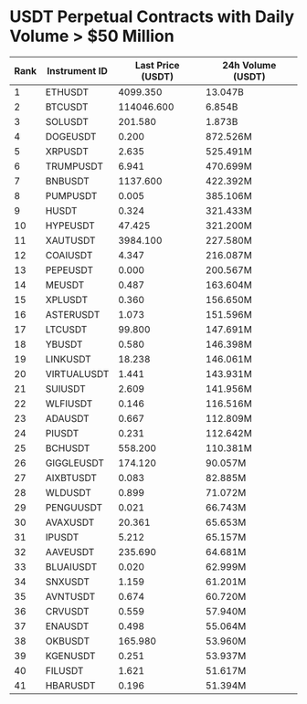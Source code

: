 # USDT Perpetual Contracts with Daily Volume > $50 Million

| Rank | Instrument ID | Last Price (USDT) | 24h Volume (USDT) |
|------|---------------|-------------------|-------------------|
| 1 | ETHUSDT | 4099.350 | 13.047B |
| 2 | BTCUSDT | 114046.600 | 6.854B |
| 3 | SOLUSDT | 201.580 | 1.873B |
| 4 | DOGEUSDT | 0.200 | 872.526M |
| 5 | XRPUSDT | 2.635 | 525.491M |
| 6 | TRUMPUSDT | 6.941 | 470.699M |
| 7 | BNBUSDT | 1137.600 | 422.392M |
| 8 | PUMPUSDT | 0.005 | 385.106M |
| 9 | HUSDT | 0.324 | 321.433M |
| 10 | HYPEUSDT | 47.425 | 321.200M |
| 11 | XAUTUSDT | 3984.100 | 227.580M |
| 12 | COAIUSDT | 4.347 | 216.087M |
| 13 | PEPEUSDT | 0.000 | 200.567M |
| 14 | MEUSDT | 0.487 | 163.604M |
| 15 | XPLUSDT | 0.360 | 156.650M |
| 16 | ASTERUSDT | 1.073 | 151.596M |
| 17 | LTCUSDT | 99.800 | 147.691M |
| 18 | YBUSDT | 0.580 | 146.398M |
| 19 | LINKUSDT | 18.238 | 146.061M |
| 20 | VIRTUALUSDT | 1.441 | 143.931M |
| 21 | SUIUSDT | 2.609 | 141.956M |
| 22 | WLFIUSDT | 0.146 | 116.516M |
| 23 | ADAUSDT | 0.667 | 112.809M |
| 24 | PIUSDT | 0.231 | 112.642M |
| 25 | BCHUSDT | 558.200 | 110.381M |
| 26 | GIGGLEUSDT | 174.120 | 90.057M |
| 27 | AIXBTUSDT | 0.083 | 82.885M |
| 28 | WLDUSDT | 0.899 | 71.072M |
| 29 | PENGUUSDT | 0.021 | 66.743M |
| 30 | AVAXUSDT | 20.361 | 65.653M |
| 31 | IPUSDT | 5.212 | 65.157M |
| 32 | AAVEUSDT | 235.690 | 64.681M |
| 33 | BLUAIUSDT | 0.020 | 62.999M |
| 34 | SNXUSDT | 1.159 | 61.201M |
| 35 | AVNTUSDT | 0.674 | 60.720M |
| 36 | CRVUSDT | 0.559 | 57.940M |
| 37 | ENAUSDT | 0.498 | 55.064M |
| 38 | OKBUSDT | 165.980 | 53.960M |
| 39 | KGENUSDT | 0.251 | 53.937M |
| 40 | FILUSDT | 1.621 | 51.617M |
| 41 | HBARUSDT | 0.196 | 51.394M |
